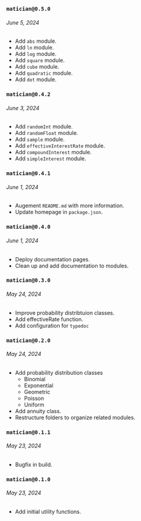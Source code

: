### `matician@0.5.0`

###### June 5, 2024

- Add `abs` module.
- Add `ln` module.
- Add `log` module.
- Add `square` module.
- Add `cube` module.
- Add `quadratic` module.
- Add `dot` module.

### `matician@0.4.2`

###### June 3, 2024

- Add `randomInt` module.
- Add `randomFloat` module.
- Add `sample` module.
- Add `effectiveInterestRate` module.
- Add `compoundInterest` module.
- Add `simpleInterest` module.

### `matician@0.4.1`

###### June 1, 2024

- Augement `README.md` with more information.
- Update homepage in `package.json`.

### `matician@0.4.0`

###### June 1, 2024

- Deploy documentation pages.
- Clean up and add documentation to modules.

### `matician@0.3.0`

###### May 24, 2024

- Improve probability distribtuion classes.
- Add effectiveRate function.
- Add configuration for `typedoc`

### `matician@0.2.0`

###### May 24, 2024

- Add probability distribution classes
  - Binomial
  - Exponential
  - Geometric
  - Poisson
  - Uniform
- Add annuity class.
- Restructure folders to organize related modules.

### `matician@0.1.1`

###### May 23, 2024

- Bugfix in build.

### `matician@0.1.0`

###### May 23, 2024

- Add initial utility functions.
